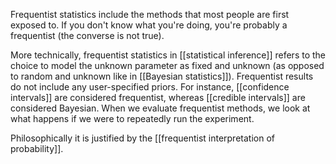 Frequentist statistics include the methods that most people are first exposed to. If you don't know what you're doing, you're probably a frequentist (the converse is not true). 

More technically, frequentist statistics in [[statistical inference]] refers to the choice to model the unknown parameter as fixed and unknown (as opposed to random and unknown like in [[Bayesian statistics]]). Frequentist results do not include any user-specified priors. For instance, [[confidence intervals]] are considered frequentist, whereas [[credible intervals]] are considered Bayesian. When we evaluate frequentist methods, we look at what happens if we were to repeatedly run the experiment. 

Philosophically it is justified by the [[frequentist interpretation of probability]]. 